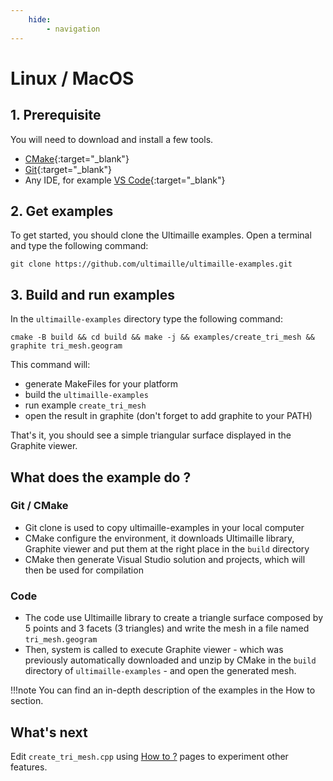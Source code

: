 ```yaml
---
    hide:
        - navigation
---
```


# Linux / MacOS


## 1. Prerequisite

You will need to download and install a few tools.

 - [CMake](https://cmake.org/download/){:target="_blank"}
 - [Git](https://git-scm.com/){:target="_blank"}
 - Any IDE, for example [VS Code](https://code.visualstudio.com/){:target="_blank"}

## 2. Get examples

To get started, you should clone the Ultimaille examples. Open a terminal and type the following command:

`git clone https://github.com/ultimaille/ultimaille-examples.git`

## 3. Build and run examples

In the `ultimaille-examples` directory type the following command:

`cmake -B build && cd build && make -j && examples/create_tri_mesh && graphite tri_mesh.geogram`

This command will: 

 - generate MakeFiles for your platform
 - build the `ultimaille-examples`
 - run example `create_tri_mesh`
 - open the result in graphite (don't forget to add graphite to your PATH)

That's it, you should see a simple triangular surface displayed in the Graphite viewer.

## What does the example do ?

### Git / CMake

 - Git clone is used to copy ultimaille-examples in your local computer
 - CMake configure the environment, it downloads Ultimaille library, Graphite viewer and put them at the right place in the `build` directory
 - CMake then generate Visual Studio solution and projects, which will then be used for compilation


### Code

 - The code use Ultimaille library to create a triangle surface composed by 5 points and 3 facets (3 triangles) and write the mesh in a file named `tri_mesh.geogram`
 - Then, system is called to execute Graphite viewer - which was previously automatically downloaded and unzip by CMake in the `build` directory of `ultimaille-examples` - and open the generated mesh.

!!!note 
    You can find an in-depth description of the examples in the How to section.

## What's next

Edit `create_tri_mesh.cpp` using [How to ?](../how_to/index.md) pages to experiment other features.